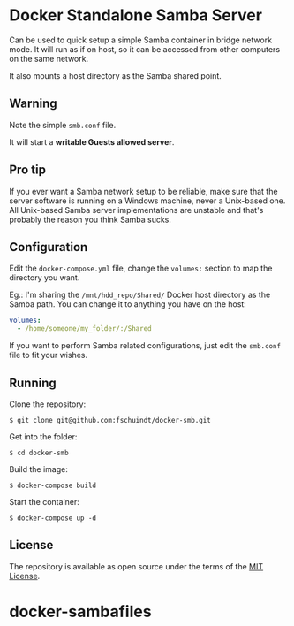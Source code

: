 # Docker Standalone Samba Server

Can be used to quick setup a simple Samba container in bridge network mode. It will run as if on host, so it can be accessed from other computers on the same network.

It also mounts a host directory as the Samba shared point.

## Warning

Note the simple `smb.conf` file.

It will start a **writable Guests allowed server**.

## Pro tip

If you ever want a Samba network setup to be reliable, make sure that the server software is running on a Windows machine, never a Unix-based one. All Unix-based Samba server implementations are unstable and that's probably the reason you think Samba sucks.

## Configuration

Edit the `docker-compose.yml` file, change the `volumes:` section to map the directory you want.

Eg.: I'm sharing the `/mnt/hdd_repo/Shared/` Docker host directory as the Samba path. You can change it to anything you have on the host:

```yml
volumes:
  - /home/someone/my_folder/:/Shared
```

If you want to perform Samba related configurations, just edit the `smb.conf` file to fit your wishes.

## Running

Clone the repository:
```
$ git clone git@github.com:fschuindt/docker-smb.git
```

Get into the folder:
```
$ cd docker-smb
```

Build the image:
```
$ docker-compose build
```

Start the container:
```
$ docker-compose up -d
```

## License

The repository is available as open source under the terms of the [MIT License](http://opensource.org/licenses/MIT).

# docker-sambafiles
